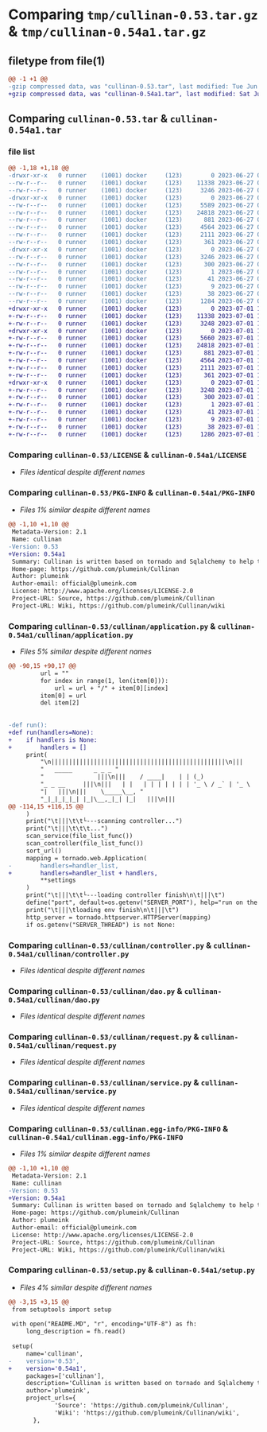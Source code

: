 # Comparing `tmp/cullinan-0.53.tar.gz` & `tmp/cullinan-0.54a1.tar.gz`

## filetype from file(1)

```diff
@@ -1 +1 @@
-gzip compressed data, was "cullinan-0.53.tar", last modified: Tue Jun 27 06:05:37 2023, max compression
+gzip compressed data, was "cullinan-0.54a1.tar", last modified: Sat Jul  1 16:48:24 2023, max compression
```

## Comparing `cullinan-0.53.tar` & `cullinan-0.54a1.tar`

### file list

```diff
@@ -1,18 +1,18 @@
-drwxr-xr-x   0 runner    (1001) docker     (123)        0 2023-06-27 06:05:37.924179 cullinan-0.53/
--rw-r--r--   0 runner    (1001) docker     (123)    11338 2023-06-27 06:05:25.000000 cullinan-0.53/LICENSE
--rw-r--r--   0 runner    (1001) docker     (123)     3246 2023-06-27 06:05:37.924179 cullinan-0.53/PKG-INFO
-drwxr-xr-x   0 runner    (1001) docker     (123)        0 2023-06-27 06:05:37.924179 cullinan-0.53/cullinan/
--rw-r--r--   0 runner    (1001) docker     (123)     5589 2023-06-27 06:05:25.000000 cullinan-0.53/cullinan/application.py
--rw-r--r--   0 runner    (1001) docker     (123)    24818 2023-06-27 06:05:25.000000 cullinan-0.53/cullinan/controller.py
--rw-r--r--   0 runner    (1001) docker     (123)      881 2023-06-27 06:05:25.000000 cullinan-0.53/cullinan/dao.py
--rw-r--r--   0 runner    (1001) docker     (123)     4564 2023-06-27 06:05:25.000000 cullinan-0.53/cullinan/request.py
--rw-r--r--   0 runner    (1001) docker     (123)     2111 2023-06-27 06:05:25.000000 cullinan-0.53/cullinan/service.py
--rw-r--r--   0 runner    (1001) docker     (123)      361 2023-06-27 06:05:25.000000 cullinan-0.53/cullinan/websocket.py
-drwxr-xr-x   0 runner    (1001) docker     (123)        0 2023-06-27 06:05:37.924179 cullinan-0.53/cullinan.egg-info/
--rw-r--r--   0 runner    (1001) docker     (123)     3246 2023-06-27 06:05:37.000000 cullinan-0.53/cullinan.egg-info/PKG-INFO
--rw-r--r--   0 runner    (1001) docker     (123)      300 2023-06-27 06:05:37.000000 cullinan-0.53/cullinan.egg-info/SOURCES.txt
--rw-r--r--   0 runner    (1001) docker     (123)        1 2023-06-27 06:05:37.000000 cullinan-0.53/cullinan.egg-info/dependency_links.txt
--rw-r--r--   0 runner    (1001) docker     (123)       41 2023-06-27 06:05:37.000000 cullinan-0.53/cullinan.egg-info/requires.txt
--rw-r--r--   0 runner    (1001) docker     (123)        9 2023-06-27 06:05:37.000000 cullinan-0.53/cullinan.egg-info/top_level.txt
--rw-r--r--   0 runner    (1001) docker     (123)       38 2023-06-27 06:05:37.924179 cullinan-0.53/setup.cfg
--rw-r--r--   0 runner    (1001) docker     (123)     1284 2023-06-27 06:05:25.000000 cullinan-0.53/setup.py
+drwxr-xr-x   0 runner    (1001) docker     (123)        0 2023-07-01 16:48:24.073813 cullinan-0.54a1/
+-rw-r--r--   0 runner    (1001) docker     (123)    11338 2023-07-01 16:48:11.000000 cullinan-0.54a1/LICENSE
+-rw-r--r--   0 runner    (1001) docker     (123)     3248 2023-07-01 16:48:24.073813 cullinan-0.54a1/PKG-INFO
+drwxr-xr-x   0 runner    (1001) docker     (123)        0 2023-07-01 16:48:24.069812 cullinan-0.54a1/cullinan/
+-rw-r--r--   0 runner    (1001) docker     (123)     5660 2023-07-01 16:48:11.000000 cullinan-0.54a1/cullinan/application.py
+-rw-r--r--   0 runner    (1001) docker     (123)    24818 2023-07-01 16:48:11.000000 cullinan-0.54a1/cullinan/controller.py
+-rw-r--r--   0 runner    (1001) docker     (123)      881 2023-07-01 16:48:11.000000 cullinan-0.54a1/cullinan/dao.py
+-rw-r--r--   0 runner    (1001) docker     (123)     4564 2023-07-01 16:48:11.000000 cullinan-0.54a1/cullinan/request.py
+-rw-r--r--   0 runner    (1001) docker     (123)     2111 2023-07-01 16:48:11.000000 cullinan-0.54a1/cullinan/service.py
+-rw-r--r--   0 runner    (1001) docker     (123)      361 2023-07-01 16:48:11.000000 cullinan-0.54a1/cullinan/websocket.py
+drwxr-xr-x   0 runner    (1001) docker     (123)        0 2023-07-01 16:48:24.069812 cullinan-0.54a1/cullinan.egg-info/
+-rw-r--r--   0 runner    (1001) docker     (123)     3248 2023-07-01 16:48:24.000000 cullinan-0.54a1/cullinan.egg-info/PKG-INFO
+-rw-r--r--   0 runner    (1001) docker     (123)      300 2023-07-01 16:48:24.000000 cullinan-0.54a1/cullinan.egg-info/SOURCES.txt
+-rw-r--r--   0 runner    (1001) docker     (123)        1 2023-07-01 16:48:24.000000 cullinan-0.54a1/cullinan.egg-info/dependency_links.txt
+-rw-r--r--   0 runner    (1001) docker     (123)       41 2023-07-01 16:48:24.000000 cullinan-0.54a1/cullinan.egg-info/requires.txt
+-rw-r--r--   0 runner    (1001) docker     (123)        9 2023-07-01 16:48:24.000000 cullinan-0.54a1/cullinan.egg-info/top_level.txt
+-rw-r--r--   0 runner    (1001) docker     (123)       38 2023-07-01 16:48:24.073813 cullinan-0.54a1/setup.cfg
+-rw-r--r--   0 runner    (1001) docker     (123)     1286 2023-07-01 16:48:11.000000 cullinan-0.54a1/setup.py
```

### Comparing `cullinan-0.53/LICENSE` & `cullinan-0.54a1/LICENSE`

 * *Files identical despite different names*

### Comparing `cullinan-0.53/PKG-INFO` & `cullinan-0.54a1/PKG-INFO`

 * *Files 1% similar despite different names*

```diff
@@ -1,10 +1,10 @@
 Metadata-Version: 2.1
 Name: cullinan
-Version: 0.53
+Version: 0.54a1
 Summary: Cullinan is written based on tornado and Sqlalchemy to help the project quickly build web application
 Home-page: https://github.com/plumeink/Cullinan
 Author: plumeink
 Author-email: official@plumeink.com
 License: http://www.apache.org/licenses/LICENSE-2.0
 Project-URL: Source, https://github.com/plumeink/Cullinan
 Project-URL: Wiki, https://github.com/plumeink/Cullinan/wiki
```

### Comparing `cullinan-0.53/cullinan/application.py` & `cullinan-0.54a1/cullinan/application.py`

 * *Files 5% similar despite different names*

```diff
@@ -90,15 +90,17 @@
         url = ""
         for index in range(1, len(item[0])):
             url = url + "/" + item[0][index]
         item[0] = url
         del item[2]
 
 
-def run():
+def run(handlers=None):
+    if handlers is None:
+        handlers = []
     print(
         "\n|||||||||||||||||||||||||||||||||||||||||||||||||\n|||                                           |||\n|||  "
         "   _____      _ _ _ "
         "               |||\n|||    / ____|    | | (_)                     |||\n|||   | |    _   _| | |_ _ __   __ "
         "_ _ __     |||\n|||   | |   | | | | | | | '_ \ / _` | '_ \    |||\n|||   | |___| |_| | | | | | | | (_| | | | "
         "|   |||\n|||    \_____\__, "
         "_|_|_|_|_| |_|\__,_|_| |_|   |||\n|||                                           "
@@ -114,15 +116,15 @@
     )
     print("\t|||\t\t└---scanning controller...")
     print("\t|||\t\t\t...")
     scan_service(file_list_func())
     scan_controller(file_list_func())
     sort_url()
     mapping = tornado.web.Application(
-        handlers=handler_list,
+        handlers=handler_list + handlers,
         **settings
     )
     print("\t|||\t\t└---loading controller finish\n\t|||\t")
     define("port", default=os.getenv("SERVER_PORT"), help="run on the given port", type=int)
     print("\t|||\tloading env finish\n\t|||\t")
     http_server = tornado.httpserver.HTTPServer(mapping)
     if os.getenv("SERVER_THREAD") is not None:
```

### Comparing `cullinan-0.53/cullinan/controller.py` & `cullinan-0.54a1/cullinan/controller.py`

 * *Files identical despite different names*

### Comparing `cullinan-0.53/cullinan/dao.py` & `cullinan-0.54a1/cullinan/dao.py`

 * *Files identical despite different names*

### Comparing `cullinan-0.53/cullinan/request.py` & `cullinan-0.54a1/cullinan/request.py`

 * *Files identical despite different names*

### Comparing `cullinan-0.53/cullinan/service.py` & `cullinan-0.54a1/cullinan/service.py`

 * *Files identical despite different names*

### Comparing `cullinan-0.53/cullinan.egg-info/PKG-INFO` & `cullinan-0.54a1/cullinan.egg-info/PKG-INFO`

 * *Files 1% similar despite different names*

```diff
@@ -1,10 +1,10 @@
 Metadata-Version: 2.1
 Name: cullinan
-Version: 0.53
+Version: 0.54a1
 Summary: Cullinan is written based on tornado and Sqlalchemy to help the project quickly build web application
 Home-page: https://github.com/plumeink/Cullinan
 Author: plumeink
 Author-email: official@plumeink.com
 License: http://www.apache.org/licenses/LICENSE-2.0
 Project-URL: Source, https://github.com/plumeink/Cullinan
 Project-URL: Wiki, https://github.com/plumeink/Cullinan/wiki
```

### Comparing `cullinan-0.53/setup.py` & `cullinan-0.54a1/setup.py`

 * *Files 4% similar despite different names*

```diff
@@ -3,15 +3,15 @@
 from setuptools import setup
 
 with open("README.MD", "r", encoding="UTF-8") as fh:
     long_description = fh.read()
 
 setup(
     name='cullinan',
-    version='0.53',
+    version='0.54a1',
     packages=['cullinan'],
     description='Cullinan is written based on tornado and Sqlalchemy to help the project quickly build web application',
     author='plumeink',
     project_urls={
             'Source': 'https://github.com/plumeink/Cullinan',
             'Wiki': 'https://github.com/plumeink/Cullinan/wiki',
       },
```

